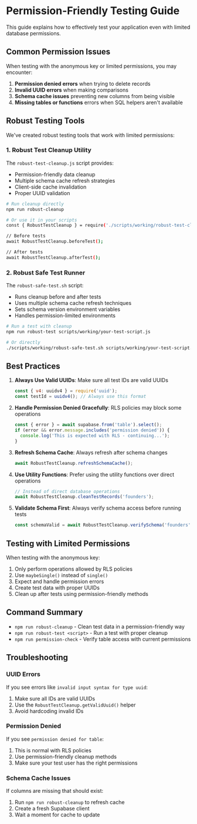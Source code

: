 # Permission-Friendly Testing Guide

This guide explains how to effectively test your application even with limited database permissions.

## Common Permission Issues

When testing with the anonymous key or limited permissions, you may encounter:

1. **Permission denied errors** when trying to delete records
2. **Invalid UUID errors** when making comparisons
3. **Schema cache issues** preventing new columns from being visible
4. **Missing tables or functions** errors when SQL helpers aren't available

## Robust Testing Tools

We've created robust testing tools that work with limited permissions:

### 1. Robust Test Cleanup Utility

The `robust-test-cleanup.js` script provides:

- Permission-friendly data cleanup
- Multiple schema cache refresh strategies
- Client-side cache invalidation
- Proper UUID validation

```bash
# Run cleanup directly
npm run robust-cleanup

# Or use it in your scripts
const { RobustTestCleanup } = require('./scripts/working/robust-test-cleanup');

// Before tests
await RobustTestCleanup.beforeTest();

// After tests
await RobustTestCleanup.afterTest();
```

### 2. Robust Safe Test Runner

The `robust-safe-test.sh` script:

- Runs cleanup before and after tests
- Uses multiple schema cache refresh techniques
- Sets schema version environment variables
- Handles permission-limited environments

```bash
# Run a test with cleanup
npm run robust-test scripts/working/your-test-script.js

# Or directly
./scripts/working/robust-safe-test.sh scripts/working/your-test-script.js
```

## Best Practices

1. **Always Use Valid UUIDs**: Make sure all test IDs are valid UUIDs
   ```javascript
   const { v4: uuidv4 } = require('uuid');
   const testId = uuidv4(); // Always use this format
   ```

2. **Handle Permission Denied Gracefully**: RLS policies may block some operations
   ```javascript
   const { error } = await supabase.from('table').select();
   if (error && error.message.includes('permission denied')) {
     console.log('This is expected with RLS - continuing...');
   }
   ```

3. **Refresh Schema Cache**: Always refresh after schema changes
   ```javascript
   await RobustTestCleanup.refreshSchemaCache();
   ```

4. **Use Utility Functions**: Prefer using the utility functions over direct operations
   ```javascript
   // Instead of direct database operations
   await RobustTestCleanup.cleanTestRecords('founders');
   ```

5. **Validate Schema First**: Always verify schema access before running tests
   ```javascript
   const schemaValid = await RobustTestCleanup.verifySchema('founders', ['id', 'user_id', 'profile_visible']);
   ```

## Testing with Limited Permissions

When testing with the anonymous key:

1. Only perform operations allowed by RLS policies
2. Use `maybeSingle()` instead of `single()`
3. Expect and handle permission errors
4. Create test data with proper UUIDs
5. Clean up after tests using permission-friendly methods

## Command Summary

- `npm run robust-cleanup` - Clean test data in a permission-friendly way
- `npm run robust-test <script>` - Run a test with proper cleanup
- `npm run permission-check` - Verify table access with current permissions

## Troubleshooting

### UUID Errors

If you see errors like `invalid input syntax for type uuid`:

1. Make sure all IDs are valid UUIDs
2. Use the `RobustTestCleanup.getValidUuid()` helper
3. Avoid hardcoding invalid IDs

### Permission Denied

If you see `permission denied for table`:

1. This is normal with RLS policies
2. Use permission-friendly cleanup methods
3. Make sure your test user has the right permissions

### Schema Cache Issues

If columns are missing that should exist:

1. Run `npm run robust-cleanup` to refresh cache
2. Create a fresh Supabase client
3. Wait a moment for cache to update
